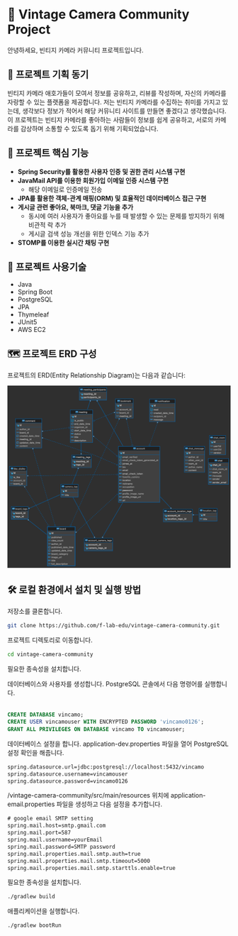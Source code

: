 # 📸 Vintage Camera Community Project

안녕하세요, 빈티지 카메라 커뮤니티 프로젝트입니다.

## 📜 프로젝트 기획 동기
빈티지 카메라 애호가들이 모여서 정보를 공유하고, 리뷰를 작성하며, 자신의 카메라를 자랑할 수 있는 플랫폼을 제공합니다. 저는 빈티지 카메라를 수집하는 취미를 가지고 있는데, 생각보다 정보가 적어서 해당 커뮤니티 사이트를 만들면 좋겠다고 생각했습니다. 이 프로젝트는 빈티지 카메라를 좋아하는 사람들이 정보를 쉽게 공유하고, 서로의 카메라를 감상하며 소통할 수 있도록 돕기 위해 기획되었습니다.

## 🎯 프로젝트 핵심 기능
- **Spring Security를 활용한 사용자 인증 및 권한 관리 시스템 구현**
- **JavaMail API를 이용한 회원가입 이메일 인증 시스템 구현**
  - 해당 이메일로 인증메일 전송
- **JPA를 활용한 객체-관계 매핑(ORM) 및 효율적인 데이터베이스 접근 구현**
- **게시글 관련 좋아요, 북마크, 댓글 기능을 추가**
  - 동시에 여러 사용자가 좋아요를 누를 때 발생할 수 있는 문제를 방지하기 위해 비관적 락 추가
  - 게시글 검색 성능 개선을 위한 인덱스 기능 추가
- **STOMP를 이용한 실시간 채팅 구현**

## 🚀 프로젝트 사용기술
- Java
- Spring Boot
- PostgreSQL
- JPA
- Thymeleaf
- JUnit5
- AWS EC2


## 🗺️ 프로젝트 ERD 구성
프로젝트의 ERD(Entity Relationship Diagram)는 다음과 같습니다:

![ERD](./infoImage/vincamoERD.png)



## 🛠️ 로컬 환경에서 설치 및 실행 방법
저장소를 클론합니다.

```sh
git clone https://github.com/f-lab-edu/vintage-camera-community.git
```
프로젝트 디렉토리로 이동합니다.

```sh
cd vintage-camera-community
```
필요한 종속성을 설치합니다.



데이터베이스와 사용자를 생성합니다. PostgreSQL 콘솔에서 다음 명령어를 실행합니다.

```sql

CREATE DATABASE vincamo;
CREATE USER vincamouser WITH ENCRYPTED PASSWORD 'vincamo0126';
GRANT ALL PRIVILEGES ON DATABASE vincamo TO vincamouser;
```

데이터베이스 설정을 합니다. application-dev.properties 파일을 열어 PostgreSQL 설정 확인을 해줍니다.

```properties
spring.datasource.url=jdbc:postgresql://localhost:5432/vincamo
spring.datasource.username=vincamouser
spring.datasource.password=vincamo0126
```

/vintage-camera-community/src/main/resources 위치에
application-email.properties 파일을 생성하고 다음 설정을 추가합니다.

```properties
# google email SMTP setting
spring.mail.host=smtp.gmail.com
spring.mail.port=587
spring.mail.username=yourEmail
spring.mail.password=SMTP password
spring.mail.properties.mail.smtp.auth=true
spring.mail.properties.mail.smtp.timeout=5000
spring.mail.properties.mail.smtp.starttls.enable=true
```

필요한 종속성을 설치합니다.
```sh
./gradlew build
```

애플리케이션을 실행합니다.

```sh
./gradlew bootRun
```



